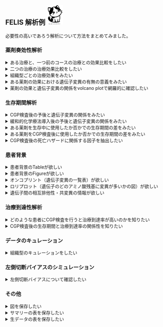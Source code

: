 ## FELIS 解析例 <img src="source/FELIS.png" width=50>
必要性の高いであろう解析について方法をまとめてみました。  
  
  
### 薬剤奏効性解析
<details>
<summary>ある治療と、一つ前のコースの治療との効果比較をしたい</summary>
1. Input C-CAT filesからcase/report CSVファイルを取り込む<br>  
2. Settingから組織型や年齢、治療コースなどの絞り込みを行う<br>  
3. Analysis -> Drug response analysis -> List of drugs used in Palliative CTxボタンを押す<br>  
4. Results -> Drug response -> Tables -> Drug use, by line of treatmentから使用状況を確認する<br>  
5. Analysis -> Drug response analysis -> Choose drugs for treatment effect analysisで治療を選択する<br>
6. Analysis -> Drug response analysis -> Analyze with the setting selected aboveボタンで解析を行う<br>
7. Results -> Drug response -> Time on treatment -> Time on treatment and pre-treatment for the specified treatment, scatter plotで、同一患者群での前治療と指定治療のtime on treatmentの比較を行う<br>
8. Results -> Drug response -> Time on treatment -> Time on treatment and pre-treatment for the specified treatment, KM-curveで、同一患者群での前治療と指定治療のtime on treatmentの比較を行う<br>
<br>
<br>
</details>
  
<details>
<summary>二つの治療の治療効果比較をしたい</summary>
1. Input C-CAT filesからcase/report CSVファイルを取り込む<br>  
2. Settingから組織型や年齢、治療コースなどの絞り込みを行う<br>  
3. Analysis -> Drug response analysis -> List of drugs used in Palliative CTxボタンを押す<br>  
4. Results -> Drug response -> Tables -> Drug use, by line of treatmentから使用状況を確認する<br>  
5. Analysis -> Drug response analysis -> Choose drugs for treatment effect analysisで二つ以上の治療を選択する。比較したい2レジメンを、それぞれDrug set 1とDrug set 2に入力する<br>
6. Analysis -> Drug response analysis -> Analyze with the setting selected aboveボタンで解析を行う<br>
7. Results -> Drug response -> Survival after CGP -> Survival and drugで、緩和的化学療法導入後に指定したレジメンで2群で分けた生存曲線を確認する<br>
<br>
とくに、1st lineの治療に限定すると、例えば膵がんの1st line治療としてFOLFIRINOXとGEM + nab-PTXのどちらが生存期間が優れるかの比較ができたりします。<br>
発売が新しい薬剤では左側切断バイアスが強く出るため、治療開始日でマッチングさせた解析も加えました。<br>
<br>
<br>
</details>
  
<details>
<summary>組織型ごとの治療効果をみたい</summary>
1. Input C-CAT filesからcase/report CSVファイルを取り込む<br>  
2. Settingから組織型や年齢、治療コースなどの絞り込みを行う<br>  
3. Analysis -> Drug response analysis -> List of drugs used in Palliative CTxボタンを押す<br>  
4. Results -> Drug response -> Tables -> Drug use, by line of treatmentから使用状況を確認する<br>  
5. Analysis -> Drug response analysis -> Choose drugs for treatment effect analysisで治療を選択する<br>
6. Analysis -> Drug response analysis -> Analyze with the setting selected aboveボタンで解析を行う<br>
7. Results -> Drug response -> Time on treatment -> Time on treatment and pre-treatment for the specified treatment, KM-curveで、遺伝子変異の有無で群分けした指定治療のTime on treatmentをKaplan-Meier法で評価する<br>
<br>
全ての薬剤での治療期間と指定薬剤での治療期間に差がある場合、その遺伝子変異が指定薬剤のbiomarkerである可能性が示唆されます。<br> 
<br>
<br>
</details>
  
<details>
<summary>ある薬剤の効果における遺伝子変異の有無の意義をみたい</summary>
1. Input C-CAT filesからcase/report CSVファイルを取り込む<br>  
2. Settingから組織型や年齢、治療コースなどの絞り込み、探索したい遺伝子の指定を行う<br>  
3. Analysis -> Drug response analysis -> List of drugs used in Palliative CTxボタンを押す<br>  
4. Results -> Drug response -> Tables -> Drug use, by line of treatmentから使用状況を確認する<br>  
5. Analysis -> Drug response analysis -> Choose drugs for treatment effect analysisで治療を選択する<br>
6. Analysis -> Drug response analysis -> Analyze with the setting selected aboveボタンで解析を行う<br>
7. Results -> Drug response -> Time on treatment -> Time on treatment by tissue type, KM-curveで、全ての治療あるいは指定治療のTime on treatmentをKaplan-Meier法で評価する<br>
<br>
全ての薬剤での治療期間と指定薬剤での治療期間に差がある場合、その組織型に指定薬剤が有効ないし無効である可能性が示唆されます。<br> 
<br>
<br>
</details>
  
<details>
<summary>薬剤の効果と遺伝子変異の関係をvolcano plotで網羅的に確認したい</summary>
1. Input C-CAT filesからcase/report CSVファイルを取り込む<br>  
2. Settingから組織型や年齢、治療コースなどの絞り込みを行う<br>  
3. Analysis -> Drug response analysis -> List of drugs used in Palliative CTxボタンを押す<br>  
4. Results -> Drug response -> Tables -> Drug use, by line of treatmentから使用状況を確認する<br>  
5. Analysis -> Drug response analysis -> Choose drugs for treatment effect analysisで治療を選択する<br>
6. Analysis -> Drug response analysis -> Analyze with the setting selected aboveボタンで解析を行う<br>
7. Results -> Drug response -> Response rate -> Volcano plot for objective response rateで奏効性に関連する遺伝子変異を探索する<br>
<br>
右上の赤い遺伝子では変異があると奏効率が高く、左上の青い遺伝子では変異があると奏効率が低くなります。<br> 
<br>
<br>
</details>
  
  
  
### 生存期間解析
<details>
<summary>CGP検査後の予後と遺伝子変異の関係をみたい</summary>
1. Input C-CAT filesからcase/report CSVファイルを取り込む<br>  
2. Settingから組織型や年齢、治療コースなどの絞り込みを行う。とくにGenes of interestで注目する遺伝子セットを指定する。<br>  
3. Analysis -> Survival analysis after CGP test ボタンを押す<br>  
4. Results -> Survival after CGP -> Survival analysis -> Survival after CGP and performance statusから指定遺伝子セットないのいずれかに変異があるか否かで群分けした生存曲線を確認する。<br>
5. Results -> Survival after CGP -> Survival analysis -> Survival after CGP and mutations, forest plotで、変異頻度の高い遺伝子について、変異の有無での2群間での生存期間の比較を行う<br>
6. Results -> Survival after CGP -> Survival analysis -> Survival after CGP and mutations, KM-curveで、変異頻度の高い遺伝子について、変異の有無での2群間での生存曲線の比較を行う<br>
<br>
SettingのTiming for RMST measuring in survival analysis (years) で、forest plotで描画する生存期間(restricted mean survival time)の差を計算する時期を指定します。<br> 
<br>
<br>
</details>

  
<details>
<summary>緩和的化学療法導入後の予後と遺伝子変異の関係をみたい</summary>
1. Input C-CAT filesからcase/report CSVファイルを取り込む<br>  
2. Settingから組織型や年齢、治療コースなどの絞り込みを行う。とくにGenes of interestで注目する遺伝子セットを指定する。<br>  
3. Analysis -> Survival analysis after CTx induction ボタンを押す<br>  
4. Results -> Survival after CTx -> Genetic variants and survival, forest plotで、変異頻度の高い遺伝子について、変異の有無での2群間での生存期間の比較を行う<br>
5. Results -> Survival after CTx -> Genetic variants and survival, KM-curveで、変異頻度の高い遺伝子について、変異の有無での2群間での生存曲線の比較を行う<br>
<br>
左側切断バイアスを補正した場合としない場合で生存曲線が描かれます。<br>
<br>
<br>
</details>

  
<details>
<summary>ある薬剤を生存中に使用したか否かでの生存期間の差をみたい</summary>
1. Input C-CAT filesからcase/report CSVファイルを取り込む<br>  
2. Settingから組織型や年齢、治療コースなどの絞り込みを行う<br>  
3. Analysis -> Drug response analysis -> List of drugs used in Palliative CTxボタンを押す<br>  
4. Results -> Drug response -> Tables -> Drug use, by line of treatmentから使用状況を確認する<br>  
5. Analysis -> Drug response analysis -> Choose drugs for treatment effect analysisで治療を選択する<br>
6. Analysis -> Drug response analysis -> Analyze with the setting selected aboveボタンで解析を行う<br>
7. Results -> Drug response -> Survival after CGP -> Survival and drugで、緩和的化学療法導入後に指定したレジメンを使用したか否かでの2群で分けた生存曲線を確認する<br>
<br>
左側切断バイアスを補正した場合としない場合で生存曲線が描かれます。<br>
<br>
<br>
</details>

  
<details>
<summary>ある薬剤をCGP検査後に使用したか否かでの生存期間の差をみたい</summary>
1. Input C-CAT filesからcase/report CSVファイルを取り込む<br>  
2. Settingから組織型や年齢、治療コースなどの絞り込みを行う<br>  
3. Analysis -> Drug response analysis -> List of drugs used in Palliative CTxボタンを押す<br>  
4. Results -> Drug response -> Tables -> Drug use, by line of treatmentから使用状況を確認する<br>  
5. Analysis -> Drug response analysis -> Choose drugs for treatment effect analysisで治療を選択する<br>
6. Analysis -> Drug response analysis -> Analyze with the setting selected aboveボタンで解析を行う<br>
7. Results -> Drug response -> Survival after CGP -> Survival and drugで、CGP検査後に指定したレジメンを使用したか否か、そして治療を受けなかった群で2〜3群に分けた生存曲線を確認する<br>
<br>
通常のカプラン・マイアー生存曲線が描かれます。<br>
<br>
<br>
</details>

  
<details>
<summary>CGP検査後の死亡ハザードに関係する因子を抽出したい</summary>
1. Input C-CAT filesからcase/report CSVファイルを取り込む<br>  
2. Settingから組織型や年齢、治療コースなどの絞り込みを行う。<br>  
3. Analysis -> Survival analysis after CGP test ボタンを押す<br>  
4. Results -> Survival after CGP -> Survival analysis -> Hazard ratio for survival after CGP -genes から、単変量解析・多変量解析でのハザード比に関係する臨床情報や遺伝子変異を検討する。<br>
5. Results -> Survival after CGP -> Survival analysis -> Hazard ratio for survival after CGP -genes から、単変量解析・多変量解析でのハザード比に関係する臨床情報や遺伝子パターン（クラスタリング）を検討する。<br>
<br>
赤池情報量規準を用いて自動的に変数選択を行っています。<br> 
<br>
<br>
</details>
  
  
  
### 患者背景
<details>
<summary>患者背景のTableが欲しい</summary>
1. Input C-CAT filesからcase/report CSVファイルを取り込む<br>  
2. Settingから組織型や年齢の絞り込みを行う<br>  
3. AnalysisからCase summaryボタンを押す<br>  
4. Results -> Case summaryから結果を確認する<br>  
5. 必要があれば全体をコピーしてWordに保存する<br>
<br>
SettingのFilters on mutation types で選択した遺伝子変異の有無で群分けして表示されます。
<br>
<br>
</details>
  
<details>
<summary>患者背景のFigureが欲しい</summary>
1. Input C-CAT filesからcase/report CSVファイルを取り込む<br>  
2. Settingから組織型や年齢の絞り込みを行う<br>  
3. AnalysisからClustering based on variantsボタンを押す<br>  
4. Results -> Clustering analysis -> Basic dataから結果を確認する<br>  
5. 必要があれば全体をコピーしてWordに保存する<br>  
<br>
Driverの項目は、何らかのがん化変異(C-CAT evidence level "F")が検出された症例か否かを示します。<br>
Pts with recommended CTxはエキスパートパネルで推奨治療があった症例の割合を意味します。<br>
Pts received recommended CTxは推奨治療を実際に受けた症例の割合を意味します。<br>
Median time from CTx to CGPは緩和的化学療法開始日からCGP検査日までの期間の中央値を意味します。<br>
Median time from CGP to deathはCGP検査日から死亡までの期間のKaplan-Meier法での中央値を意味します。<br> 
<br>
<br>
</details>

<details>
<summary>オンコプリント（遺伝子変異の一覧表）が欲しい</summary>
1. Input C-CAT filesからcase/report CSVファイルを取り込む<br>  
2. Settingから組織型や年齢の絞り込みを行う<br>  
3. AnalysisからOncoprintボタンを押す<br>  
4. Results -> Oncoprint -> Figures -> Oncoprintから結果を確認する<br>  
5. AnalysisからMutation rate of each gene for each histologyボタンを押す<br>  
6. Results -> Variation by histologyから組織型ごとにどの遺伝子変異の頻度が高いのかを確認する<br>  
<br>
描画した元データはDownloadable tableからExcelファイルでダウンロード可能です。<br> 
<br>
<br>
</details>

<details>
<summary>ロリプロット（遺伝子のどのアミノ酸残基に変異が多いかの図）が欲しい</summary>
1. Input C-CAT filesからcase/report CSVファイルを取り込む<br>  
2. Settingから組織型や年齢の絞り込みを行う。3列目のGene for lolliplotから遺伝子を指定する。<br>  
3. AnalysisからOncoprintボタンを押す<br>  
4. Results -> Oncoprint -> Figures -> Lolliplot for the selected geneから結果を確認する<br>  
<br>
描画した元データはDownloadable tableからExcelファイルでダウンロード可能です。<br> 
現状ではエキソンスキッピングやイントロンの変異には対応していません。<br> 
<br>
<br>
</details>
  
<details>
<summary>遺伝子間の相互排他性・共変異の情報が欲しい</summary>
1. Input C-CAT filesからcase/report CSVファイルを取り込む<br>  
2. Settingから組織型や年齢の絞り込みを行う<br>  
3. AnalysisからMutually exclusive or co-occurring mutationボタンを押す<br>  
4. Results -> Mutually exclusivityから結果を確認する<br>  
<br>
X軸の遺伝子とY軸の遺伝子の交わるセルの色が青いと両者は相互排他的、赤いと共変異の関係です。<br> 
<br>
<br>
</details>
  
  
  
### 治療到達性解析
<details>
<summary>どのような患者にCGP検査を行うと治療到達率が高いのかを知りたい</summary>
1. Input C-CAT filesからcase/report CSVファイルを取り込む<br>  
2. Settingから組織型や年齢、治療コースなどの絞り込みを行う。とくにGenes of interestで注目する遺伝子セットを指定する。<br>  
3. Analysis -> CGP benefit prediction analysis ボタンを押す<br>  
4. Results -> CGP benefit prediction -> Factors lesding to treatment -> Factors lesding to treatment, pre-CGP, Nomogram から、検査前に得られる患者の臨床情報に基づいて治療到達率を予測するノモグラムを得る。<br>
5. Results -> CGP benefit prediction -> Factors lesding to treatment -> Factors lesding to treatment, pre-CGP, Odds ratio から、検査前に得られる患者の臨床情報が治療到達率に与える影響を単変量・多変量で解析する。<br>
6. Results -> CGP benefit prediction -> Factors lesding to treatment -> ROC curve of nomogram から、ノモグラムによる予測の精度をROC曲線で確認する。<br>
7. Results -> CGP benefit prediction -> Factors lesding to treatment -> Factors lesding to treatment, decision curve から、ノモグラムによる予測の臨床的有用性をdecision curve analysisで評価した結果を確認する。<br>
8. Results -> CGP benefit prediction -> Factors lesding to treatment -> Analyze your data から、特定の患者さんの情報を入力すると治療到達率が予想される。<br>
<br>
Decision curve analysisについては<a href="https://mskcc-epi-bio.github.io/decisioncurveanalysis/index.html">こちら</a>や<a href="https://github.com/MANO-B/FELIS/blob/main/decision_curve_analysis.md">こちら</a>を参照下さい。<br> 
<br>
<br>
</details>

<details>
<summary>CGP検査後の生存期間と治療到達率の関係性を知りたい</summary>
1. Input C-CAT filesからcase/report CSVファイルを取り込む<br>  
2. Settingから組織型や年齢、治療コースなどの絞り込みを行う。とくにGenes of interestで注目する遺伝子セットを指定する。<br>  
3. Analysis -> Survival analysis after CGP test ボタンを押す<br>  
4. Results -> Survival after CGP -> Survival analysis -> Survival period and treatment reach rate から、CGP検査後の生存期間と治療到達率について移動平均を取ったグラフを確認する。<br>
<br>
CGP検査後に短期で死亡する患者は治療到達率が低いため、いかに予後が悪そうな患者さんに早めに検査を行うか、そしてPSが保たれ一定程度の生存期間がある患者さんに検査を行うかが重要と思われます。<br>
<br>
<br>
</details>
  
  
  
### データのキュレーション
<details>
<summary>組織型のキュレーションをしたい</summary>
2019年ころの症例を中心にして、詳細な組織型が登録されていない場合があります。<br>
各病院の担当者が入力した手入力の情報を基にして再分類することが可能です。<br>
1. Input C-CAT filesからcase/report CSVファイルを取り込む<br>  
2. Settingから組織型や年齢の絞り込みを行う<br>  
3. AnalysisからOncoprintボタンを押す<br>  
4. Oncoprint -> Downloadable tableの左上のExcelボタンから結果をダウンロードする<br>  
5. P列（病理診断名）、Q列（臨床診断名）、R列（提出検体の病理診断名）を参考に、S列（がん種.OncoTree.）を修正する<br>
6. Input C-CAT files -> Correspondence table between ID and histology (CSV) -> Download CSV file templateボタンを押し保存する<br>  
7. 5で作成した表のハッシュID列とがん種.OncoTree.列の内容をID列とHistology列に貼り付ける<br>  
8. Input C-CAT files -> Correspondence table between ID and histology (CSV)から作成したCSVファイルを取り込む<br>  
<br>
「がん種.OncoTree.」の記載と「がん種.OncoTree.LEVEL1.」の記載が同じ症例だけキュレーションすると労力が少ないと思います。<br>
<br>
<br>
</details>
  
  
  
### 左側切断バイアスのシミュレーション
<details>
<summary>左側切断バイアスについて確認したい</summary>
C-CATのデータのように、生存期間の測定開始日と検査日（観察開始日）が異なる場合、通常のカプラン・マイアー法では生存期間の推定が困難です。<br>
生存期間の測定開始日から検査日まで、全症例が生存している、Immortal biasが存在しているからです。<br>
生存期間の測定開始日から検査日までの生存期間と、検査日から最終観察日までの生存期間に分割すると、バイアスの一部が解消されます。<br>
ただし、「CGP検査を受けた患者は受けなかった患者と何が違うのか」は究極的にはわからず、ある程度の選択バイアスの解消は不可能と考えます。<br>
1. Results -> Bias correction simulation -> An example of bias adjustmentを開く。<br>  
2. お好みに応じてパラメタを調整する<br>  
3. Left-truncation bias adjustment simulationボタンを押す<br>  
4. 真の生存曲線、通常のカプラン・マイアー生存曲線、CGP検査前後で分割した生存曲線、ベイズ推定でのバイアス解消手法による生存曲線が描画されます。<br>  
<br>
概ね良好なバイアスの補正ができているのではないでしょうか。<br>
<br>
<br>
</details>

  
  
### その他
<details>
<summary>図を保存したい</summary>
図を右クリックし、拡張子を.pngとして名前をつけて保存して下さい。<br>
<br>
<br>
</details>
  

<details>
<summary>サマリーの表を保存したい</summary>
保存して下さい。<br>
<br>
<br>
</details>
  

<details>
<summary>生データの表を保存したい</summary>
左上にあるボタンでエクセルファイルあるいはCSVファイルなどで名前をつけて保存して下さい。<br>
<br>
<br>
</details>
  


